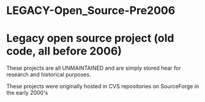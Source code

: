 # LEGACY-Open_Source-Pre2006
# Legacy open source project (old code, all before 2006)

These projects are all UNMAINTAINED and are simply stored hear for research and historical purposes.  

These projects were originally hosted in CVS repositories on SourceForge in the early 2000's
